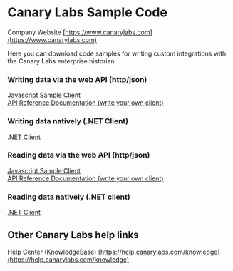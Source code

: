 # Canary Labs Sample Code
Company Website
[https://www.canarylabs.com](https://www.canarylabs.com)

Here you can download code samples for writing custom integrations with the Canary Labs enterprise historian

### Writing data via the web API (http/json)
[Javascript Sample Client](http://htmlpreview.github.io/?https://github.com/CanaryLabs/SampleCode/blob/master/Samples/Data%20Storage/Web%20API/Javascript/data_storage_demo.html)<br>
[API Reference Documentation (write your own client)](https://docs.canarylabs.com:55254/help)

### Writing data natively (.NET Client)
[.NET Client](https://github.com/CanaryLabs/SampleCode/tree/master/Samples/Data%20Storage/.NET%20Client)

### Reading data via the web API (http/json)
[Javascript Sample Client](http://htmlpreview.github.io/?https://github.com/CanaryLabs/SampleCode/blob/master/Samples/Data%20Retrieval/Web%20API/Javascript/data_retrieval_demo.html)<br>
[API Reference Documentation (write your own client)](https://docs.canarylabs.com:55236/help)

### Reading data natively (.NET client)
[.NET Client](https://github.com/CanaryLabs/SampleCode/tree/master/Samples/Data%20Retrieval/.NET%20Client)

## Other Canary Labs help links
Help Center (KnowledgeBase)
[https://help.canarylabs.com/knowledge](https://help.canarylabs.com/knowledge)
